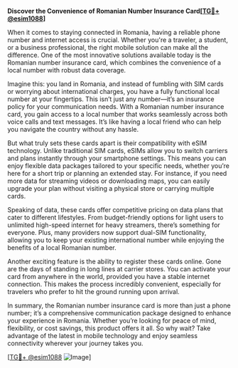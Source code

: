 **Discover the Convenience of Romanian Number Insurance Card[[TG💪+ @esim1088](https://t.me/s/esim1088)]**

When it comes to staying connected in Romania, having a reliable phone number and internet access is crucial. Whether you're a traveler, a student, or a business professional, the right mobile solution can make all the difference. One of the most innovative solutions available today is the Romanian number insurance card, which combines the convenience of a local number with robust data coverage.

Imagine this: you land in Romania, and instead of fumbling with SIM cards or worrying about international charges, you have a fully functional local number at your fingertips. This isn’t just any number—it’s an insurance policy for your communication needs. With a Romanian number insurance card, you gain access to a local number that works seamlessly across both voice calls and text messages. It’s like having a local friend who can help you navigate the country without any hassle.

But what truly sets these cards apart is their compatibility with eSIM technology. Unlike traditional SIM cards, eSIMs allow you to switch carriers and plans instantly through your smartphone settings. This means you can enjoy flexible data packages tailored to your specific needs, whether you’re here for a short trip or planning an extended stay. For instance, if you need more data for streaming videos or downloading maps, you can easily upgrade your plan without visiting a physical store or carrying multiple cards.

Speaking of data, these cards offer competitive pricing on data plans that cater to different lifestyles. From budget-friendly options for light users to unlimited high-speed internet for heavy streamers, there’s something for everyone. Plus, many providers now support dual-SIM functionality, allowing you to keep your existing international number while enjoying the benefits of a local Romanian number.

Another exciting feature is the ability to register these cards online. Gone are the days of standing in long lines at carrier stores. You can activate your card from anywhere in the world, provided you have a stable internet connection. This makes the process incredibly convenient, especially for travelers who prefer to hit the ground running upon arrival.

In summary, the Romanian number insurance card is more than just a phone number; it’s a comprehensive communication package designed to enhance your experience in Romania. Whether you’re looking for peace of mind, flexibility, or cost savings, this product offers it all. So why wait? Take advantage of the latest in mobile technology and enjoy seamless connectivity wherever your journey takes you.

[[TG💪+ @esim1088](https://t.me/s/esim1088) ![Image](https://i.postimg.cc/Y0z9fWf4/image.png)]
